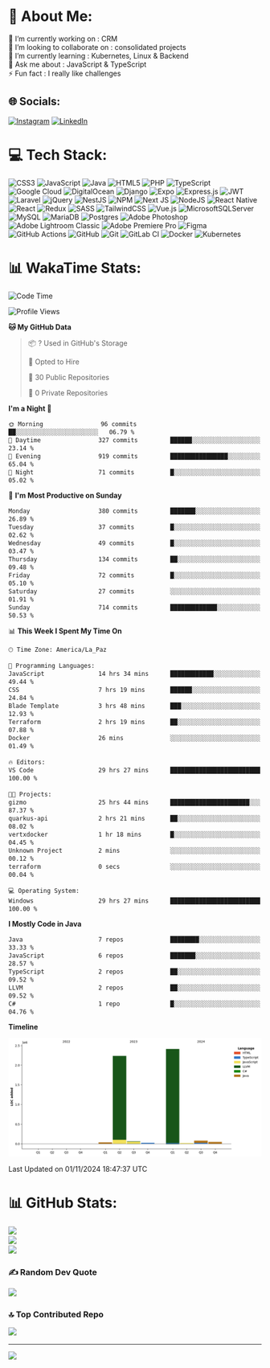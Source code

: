# 💫 About Me:
🔭 I’m currently working on : CRM <br>👯 I’m looking to collaborate on : consolidated projects<br>🌱 I’m currently learning : Kubernetes, Linux & Backend<br>💬 Ask me about : JavaScript & TypeScript<br>⚡ Fun fact :  I really like challenges 


## 🌐 Socials:
[![Instagram](https://img.shields.io/badge/Instagram-%23E4405F.svg?logo=Instagram&logoColor=white)](https://instagram.com/isaias.photographer) [![LinkedIn](https://img.shields.io/badge/LinkedIn-%230077B5.svg?logo=linkedin&logoColor=white)](https://linkedin.com/in/isaias-badia-26a2571b4) 

# 💻 Tech Stack:
![CSS3](https://img.shields.io/badge/css3-%231572B6.svg?style=for-the-badge&logo=css3&logoColor=white) ![JavaScript](https://img.shields.io/badge/javascript-%23323330.svg?style=for-the-badge&logo=javascript&logoColor=%23F7DF1E) ![Java](https://img.shields.io/badge/java-%23ED8B00.svg?style=for-the-badge&logo=openjdk&logoColor=white) ![HTML5](https://img.shields.io/badge/html5-%23E34F26.svg?style=for-the-badge&logo=html5&logoColor=white) ![PHP](https://img.shields.io/badge/php-%23777BB4.svg?style=for-the-badge&logo=php&logoColor=white) ![TypeScript](https://img.shields.io/badge/typescript-%23007ACC.svg?style=for-the-badge&logo=typescript&logoColor=white) ![Google Cloud](https://img.shields.io/badge/GoogleCloud-%234285F4.svg?style=for-the-badge&logo=google-cloud&logoColor=white) ![DigitalOcean](https://img.shields.io/badge/DigitalOcean-%230167ff.svg?style=for-the-badge&logo=digitalOcean&logoColor=white) ![Django](https://img.shields.io/badge/django-%23092E20.svg?style=for-the-badge&logo=django&logoColor=white) ![Expo](https://img.shields.io/badge/expo-1C1E24?style=for-the-badge&logo=expo&logoColor=#D04A37) ![Express.js](https://img.shields.io/badge/express.js-%23404d59.svg?style=for-the-badge&logo=express&logoColor=%2361DAFB) ![JWT](https://img.shields.io/badge/JWT-black?style=for-the-badge&logo=JSON%20web%20tokens) ![Laravel](https://img.shields.io/badge/laravel-%23FF2D20.svg?style=for-the-badge&logo=laravel&logoColor=white) ![jQuery](https://img.shields.io/badge/jquery-%230769AD.svg?style=for-the-badge&logo=jquery&logoColor=white) ![NestJS](https://img.shields.io/badge/nestjs-%23E0234E.svg?style=for-the-badge&logo=nestjs&logoColor=white) ![NPM](https://img.shields.io/badge/NPM-%23CB3837.svg?style=for-the-badge&logo=npm&logoColor=white) ![Next JS](https://img.shields.io/badge/Next-black?style=for-the-badge&logo=next.js&logoColor=white) ![NodeJS](https://img.shields.io/badge/node.js-6DA55F?style=for-the-badge&logo=node.js&logoColor=white) ![React Native](https://img.shields.io/badge/react_native-%2320232a.svg?style=for-the-badge&logo=react&logoColor=%2361DAFB) ![React](https://img.shields.io/badge/react-%2320232a.svg?style=for-the-badge&logo=react&logoColor=%2361DAFB) ![Redux](https://img.shields.io/badge/redux-%23593d88.svg?style=for-the-badge&logo=redux&logoColor=white) ![SASS](https://img.shields.io/badge/SASS-hotpink.svg?style=for-the-badge&logo=SASS&logoColor=white) ![TailwindCSS](https://img.shields.io/badge/tailwindcss-%2338B2AC.svg?style=for-the-badge&logo=tailwind-css&logoColor=white) ![Vue.js](https://img.shields.io/badge/vue.js-%2335495e.svg?style=for-the-badge&logo=vuedotjs&logoColor=%234FC08D) ![MicrosoftSQLServer](https://img.shields.io/badge/Microsoft%20SQL%20Server-CC2927?style=for-the-badge&logo=microsoft%20sql%20server&logoColor=white) ![MySQL](https://img.shields.io/badge/mysql-4479A1.svg?style=for-the-badge&logo=mysql&logoColor=white) ![MariaDB](https://img.shields.io/badge/MariaDB-003545?style=for-the-badge&logo=mariadb&logoColor=white) ![Postgres](https://img.shields.io/badge/postgres-%23316192.svg?style=for-the-badge&logo=postgresql&logoColor=white) ![Adobe Photoshop](https://img.shields.io/badge/adobe%20photoshop-%2331A8FF.svg?style=for-the-badge&logo=adobe%20photoshop&logoColor=white) ![Adobe Lightroom Classic](https://img.shields.io/badge/Adobe%20Lightroom%20Classic-31A8FF.svg?style=for-the-badge&logo=Adobe%20Lightroom%20Classic&logoColor=white) ![Adobe Premiere Pro](https://img.shields.io/badge/Adobe%20Premiere%20Pro-9999FF.svg?style=for-the-badge&logo=Adobe%20Premiere%20Pro&logoColor=white) ![Figma](https://img.shields.io/badge/figma-%23F24E1E.svg?style=for-the-badge&logo=figma&logoColor=white) ![GitHub Actions](https://img.shields.io/badge/github%20actions-%232671E5.svg?style=for-the-badge&logo=githubactions&logoColor=white) ![GitHub](https://img.shields.io/badge/github-%23121011.svg?style=for-the-badge&logo=github&logoColor=white) ![Git](https://img.shields.io/badge/git-%23F05033.svg?style=for-the-badge&logo=git&logoColor=white) ![GitLab CI](https://img.shields.io/badge/gitlab%20CI-%23181717.svg?style=for-the-badge&logo=gitlab&logoColor=white) ![Docker](https://img.shields.io/badge/docker-%230db7ed.svg?style=for-the-badge&logo=docker&logoColor=white) ![Kubernetes](https://img.shields.io/badge/kubernetes-%23326ce5.svg?style=for-the-badge&logo=kubernetes&logoColor=white)

# 📊 WakaTime Stats:
<!--START_SECTION:waka-->
![Code Time](http://img.shields.io/badge/Code%20Time-445%20hrs%2036%20mins-blue)

![Profile Views](http://img.shields.io/badge/Profile%20Views-87-blue)

**🐱 My GitHub Data** 

> 📦 ? Used in GitHub's Storage 
 > 
> 💼 Opted to Hire
 > 
> 📜 30 Public Repositories 
 > 
> 🔑 0 Private Repositories 
 > 
**I'm a Night 🦉** 

```text
🌞 Morning                96 commits          ██░░░░░░░░░░░░░░░░░░░░░░░   06.79 % 
🌆 Daytime                327 commits         ██████░░░░░░░░░░░░░░░░░░░   23.14 % 
🌃 Evening                919 commits         ████████████████░░░░░░░░░   65.04 % 
🌙 Night                  71 commits          █░░░░░░░░░░░░░░░░░░░░░░░░   05.02 % 
```
📅 **I'm Most Productive on Sunday** 

```text
Monday                   380 commits         ███████░░░░░░░░░░░░░░░░░░   26.89 % 
Tuesday                  37 commits          █░░░░░░░░░░░░░░░░░░░░░░░░   02.62 % 
Wednesday                49 commits          █░░░░░░░░░░░░░░░░░░░░░░░░   03.47 % 
Thursday                 134 commits         ██░░░░░░░░░░░░░░░░░░░░░░░   09.48 % 
Friday                   72 commits          █░░░░░░░░░░░░░░░░░░░░░░░░   05.10 % 
Saturday                 27 commits          ░░░░░░░░░░░░░░░░░░░░░░░░░   01.91 % 
Sunday                   714 commits         █████████████░░░░░░░░░░░░   50.53 % 
```


📊 **This Week I Spent My Time On** 

```text
🕑︎ Time Zone: America/La_Paz

💬 Programming Languages: 
JavaScript               14 hrs 34 mins      ████████████░░░░░░░░░░░░░   49.44 % 
CSS                      7 hrs 19 mins       ██████░░░░░░░░░░░░░░░░░░░   24.84 % 
Blade Template           3 hrs 48 mins       ███░░░░░░░░░░░░░░░░░░░░░░   12.93 % 
Terraform                2 hrs 19 mins       ██░░░░░░░░░░░░░░░░░░░░░░░   07.88 % 
Docker                   26 mins             ░░░░░░░░░░░░░░░░░░░░░░░░░   01.49 % 

🔥 Editors: 
VS Code                  29 hrs 27 mins      █████████████████████████   100.00 % 

🐱‍💻 Projects: 
gizmo                    25 hrs 44 mins      ██████████████████████░░░   87.37 % 
quarkus-api              2 hrs 21 mins       ██░░░░░░░░░░░░░░░░░░░░░░░   08.02 % 
vertxdocker              1 hr 18 mins        █░░░░░░░░░░░░░░░░░░░░░░░░   04.45 % 
Unknown Project          2 mins              ░░░░░░░░░░░░░░░░░░░░░░░░░   00.12 % 
terraform                0 secs              ░░░░░░░░░░░░░░░░░░░░░░░░░   00.04 % 

💻 Operating System: 
Windows                  29 hrs 27 mins      █████████████████████████   100.00 % 
```

**I Mostly Code in Java** 

```text
Java                     7 repos             ████████░░░░░░░░░░░░░░░░░   33.33 % 
JavaScript               6 repos             ███████░░░░░░░░░░░░░░░░░░   28.57 % 
TypeScript               2 repos             ██░░░░░░░░░░░░░░░░░░░░░░░   09.52 % 
LLVM                     2 repos             ██░░░░░░░░░░░░░░░░░░░░░░░   09.52 % 
C#                       1 repo              █░░░░░░░░░░░░░░░░░░░░░░░░   04.76 % 
```



**Timeline**

![Lines of Code chart](https://raw.githubusercontent.com/IsaX01/IsaX01/main/assets/bar_graph.png)


 Last Updated on 01/11/2024 18:47:37 UTC
<!--END_SECTION:waka-->

# 📊 GitHub Stats:
![](https://github-readme-stats.vercel.app/api?username=IsaX01&theme=midnight-purple&hide_border=true&include_all_commits=true&count_private=true)<br/>
![](https://github-readme-streak-stats.herokuapp.com/?user=IsaX01&theme=midnight-purple&hide_border=true)<br/>
![](https://github-readme-stats.vercel.app/api/top-langs/?username=IsaX01&theme=midnight-purple&hide_border=true&include_all_commits=true&count_private=true&layout=compact)

### ✍️ Random Dev Quote
![](https://quotes-github-readme.vercel.app/api?type=horizontal&theme=dark)

### 🔝 Top Contributed Repo
![](https://github-contributor-stats.vercel.app/api?username=IsaX01&limit=5&theme=midnight-purple&combine_all_yearly_contributions=true)

---
[![](https://visitcount.itsvg.in/api?id=IsaX01&icon=0&color=12)](https://visitcount.itsvg.in)

<!-- Proudly created with GPRM ( https://gprm.itsvg.in ) -->

